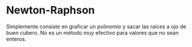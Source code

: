 

# Newton-Raphson
 
Simplemente consiste en graficar un polinomio y sacar las raíces a ojo de buen cubero. No es un método muy efectivo para valores que no sean enteros.


<!--stackedit_data:
eyJoaXN0b3J5IjpbLTExMzIzMDgzMDldfQ==
-->